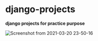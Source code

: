 # django-projects
**django projects for practice purpose**

![Screenshot from 2021-03-20 23-50-16](https://user-images.githubusercontent.com/19623279/111883256-f8cd9d80-89db-11eb-9f83-911f9fe73e8d.png)

